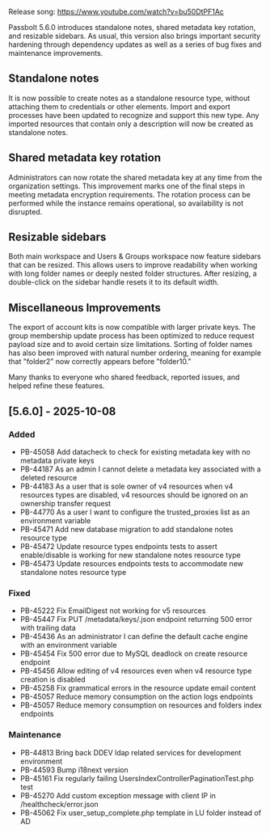 Release song: https://www.youtube.com/watch?v=bu50DtPF1Ac

Passbolt 5.6.0 introduces standalone notes, shared metadata key rotation, and resizable sidebars. As usual, this version also brings important security hardening through dependency updates as well as a series of bug fixes and maintenance improvements.

## Standalone notes
It is now possible to create notes as a standalone resource type, without attaching them to credentials or other elements. Import and export processes have been updated to recognize and support this new type. Any imported resources that contain only a description will now be created as standalone notes.

## Shared metadata key rotation
Administrators can now rotate the shared metadata key at any time from the organization settings. This improvement marks one of the final steps in meeting metadata encryption requirements. The rotation process can be performed while the instance remains operational, so availability is not disrupted.

## Resizable sidebars
Both main workspace and Users & Groups workspace now feature sidebars that can be resized. This allows users to improve readability when working with long folder names or deeply nested folder structures. After resizing, a double-click on the sidebar handle resets it to its default width.

## Miscellaneous Improvements
The export of account kits is now compatible with larger private keys. The group membership update process has been optimized to reduce request payload size and to avoid certain size limitations. Sorting of folder names has also been improved with natural number ordering, meaning for example that "folder2" now correctly appears before "folder10."

Many thanks to everyone who shared feedback, reported issues, and helped refine these features.

## [5.6.0] - 2025-10-08
### Added
- PB-45058 Add datacheck to check for existing metadata key with no metadata private keys
- PB-44187 As an admin I cannot delete a metadata key associated with a deleted resource
- PB-44183 As a user that is sole owner of v4 resources when v4 resources types are disabled, v4 resources should be ignored on an ownership transfer request
- PB-44770 As a user I want to configure the trusted_proxies list as an environment variable
- PB-45471 Add new database migration to add standalone notes resource type
- PB-45472 Update resource types endpoints tests to assert enable/disable is working for new standalone notes resource type
- PB-45473 Update resources endpoints tests to accommodate new standalone notes resource type

### Fixed
- PB-45222 Fix EmailDigest not working for v5 resources
- PB-45447 Fix PUT /metadata/keys/<uuid>.json endpoint returning 500 error with trailing data
- PB-45436 As an administrator I can define the default cache engine with an environment variable
- PB-45454 Fix 500 error due to MySQL deadlock on create resource endpoint
- PB-45456 Allow editing of v4 resources even when v4 resource type creation is disabled
- PB-45258 Fix grammatical errors in the resource update email content
- PB-45057 Reduce memory consumption on the action logs endpoints
- PB-45057 Reduce memory consumption on resources and folders index endpoints

### Maintenance
- PB-44813 Bring back DDEV ldap related services for development environment
- PB-44593 Bump i18next version
- PB-45161 Fix regularly failing UsersIndexControllerPaginationTest.php test
- PB-45270 Add custom exception message with client IP in /healthcheck/error.json
- PB-45062 Fix user_setup_complete.php template in LU folder instead of AD
